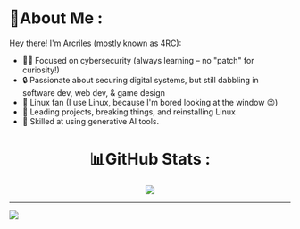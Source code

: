 <div align="center">


</div>

# 💫About Me :

Hey there! I'm Arcriles (mostly known as 4RC):

- 👨‍💻 Focused on cybersecurity (always learning – no "patch" for curiosity!)
- 🔒 Passionate about securing digital systems, but still dabbling in software dev, web dev, & game design
- 🐧 Linux fan (I use Linux, because I'm bored looking at the window 😉)
- 🚀 Leading projects, breaking things, and reinstalling Linux
- 🤖 Skilled at using generative AI tools.

<div align="center">
  



# 📊GitHub Stats :
  <img src="https://github-readme-stats.vercel.app/api?username=arcriles&theme=dark&hide_border=true&include_all_commits=true&count_private=true"/><br/> 

</div>

---

[![](https://visitcount.itsvg.in/api?id=arcriles&icon=0&color=12)](https://visitcount.itsvg.in)
